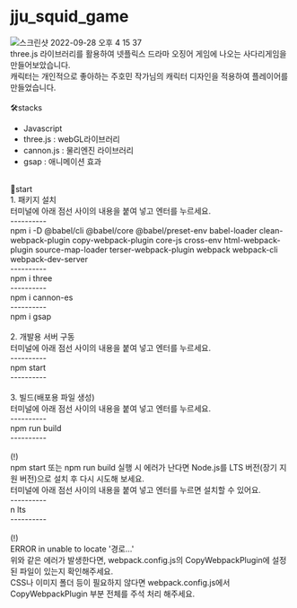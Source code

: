 # jju_squid_game <br/>
![스크린샷 2022-09-28 오후 4 15 37](https://user-images.githubusercontent.com/94333816/192713441-fd7d9f34-045d-4872-a375-fa5b7f2e9e92.png)
<br/>
three.js 라이브러리를 활용하여 넷플릭스 드라마 오징어 게임에 나오는 사다리게임을 만들어보았습니다.<br/>
캐릭터는 개인적으로 좋아하는 주호민 작가님의 캐릭터 디자인을 적용하여 플레이어를 만들었습니다.<br/>
<br/>
🛠stacks<br/>
- Javascript<br/>
- three.js : webGL라이브러리<br/>
- cannon.js : 물리엔진 라이브러리<br/>
- gsap : 애니메이션 효과<br/>
<br/>
🚀start<br/>
1. 패키지 설치<br/>
터미널에 아래 점선 사이의 내용을 붙여 넣고 엔터를 누르세요.<br/>
----------
<br/>
npm i -D @babel/cli @babel/core @babel/preset-env babel-loader clean-webpack-plugin copy-webpack-plugin core-js cross-env html-webpack-plugin source-map-loader terser-webpack-plugin webpack webpack-cli webpack-dev-server
<br/>
----------
<br/>
npm i three
<br/>
----------
<br/>
npm i cannon-es
<br/>
----------
<br/>
npm i gsap
<br/>
<br/>
2. 개발용 서버 구동<br/>
터미널에 아래 점선 사이의 내용을 붙여 넣고 엔터를 누르세요.<br/>
----------
<br/>
npm start
<br/>
----------
<br/><br/>
3. 빌드(배포용 파일 생성)<br/>
터미널에 아래 점선 사이의 내용을 붙여 넣고 엔터를 누르세요.<br/>
----------
<br/>
npm run build
<br/>
----------
<br/>
<br/>
(!)<br/>
npm start 또는 npm run build 실행 시 에러가 난다면 Node.js를 LTS 버전(장기 지원 버전)으로 설치 후 다시 시도해 보세요.<br/>
터미널에 아래 점선 사이의 내용을 붙여 넣고 엔터를 누르면 설치할 수 있어요.<br/>
----------
<br/>
n lts
<br/>
----------<br/>
<br/>
(!)<br/>
ERROR in unable to locate '경로...'<br/>
위와 같은 에러가 발생한다면, webpack.config.js의 CopyWebpackPlugin에 설정된 파일이 있는지 확인해주세요.<br/>
CSS나 이미지 폴더 등이 필요하지 않다면 webpack.config.js에서 CopyWebpackPlugin 부분 전체를 주석 처리 해주세요.<br/>
